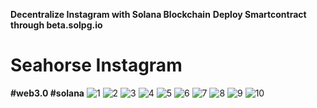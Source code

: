 **Decentralize Instagram with Solana Blockchain**
**Deploy Smartcontract through beta.solpg.io**
# Seahorse Instagram
**#web3.0 #solana**
![1](https://user-images.githubusercontent.com/51912776/214793170-ee13c2b4-e7c2-45c1-a793-09fff33361a0.PNG)
![2](https://user-images.githubusercontent.com/51912776/214793180-a0cf569a-4dea-45de-9972-783bc16a91ce.PNG)
![3](https://user-images.githubusercontent.com/51912776/214793187-2bc3c491-3a48-4057-8684-ed88e9bbc211.PNG)
![4](https://user-images.githubusercontent.com/51912776/214793192-0a8fabe1-9c23-4a1b-9206-c7d4c1843a0a.PNG)
![5](https://user-images.githubusercontent.com/51912776/214793194-6dad2ad9-0fc5-4543-97f2-e82eb139e72b.PNG)
![6](https://user-images.githubusercontent.com/51912776/214793197-3e904db2-7854-4919-97c4-1b145ac87e47.PNG)
![7](https://user-images.githubusercontent.com/51912776/214793206-ab57c874-00c5-4015-9093-9769a902af04.PNG)
![8](https://user-images.githubusercontent.com/51912776/214793210-adc9ea3a-1c4a-4337-ac6d-48364c159024.PNG)
![9](https://user-images.githubusercontent.com/51912776/214793216-0a8ab493-b1d1-496d-9dfb-f4c159d756c9.PNG)
![10](https://user-images.githubusercontent.com/51912776/214793220-d7d5db14-87a8-4fa5-bac3-b29f13445b6b.PNG)
